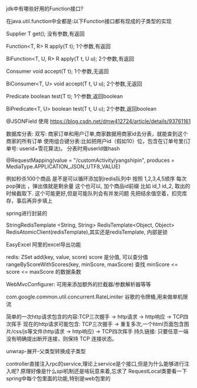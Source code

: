 jdk中有哪些好用的Function接口?

在java.util.function中全都是:以下Function接口都有现成的子类型的实现

Supplier<T>  T get(); 没有参数,有返回

Function<T, R>  R apply(T t);  1个参数,有返回

BiFunction<T, U, R>   R apply(T t, U u);  2个参数,有返回

Consumer<T>  void accept(T t);   1个参数,无返回

BiConsumer<T, U>  void accept(T t, U u);  2个参数,无返回

Predicate<T>  boolean test(T t); 1个参数,返回boolean

BiPredicate<T, U>  boolean test(T t, U u); 2个参数,返回boolean






@JSONField 使用 https://blog.csdn.net/dmw412724/article/details/93761161

数据库分表:
    双写: 商家订单和用户订单,商家数据用商家id去分表，就能查到这个商家的所有订单
    使用组合键分表:比如把用户id（假如10）位，包含在订单号里(订单号: userid+雪花算法)。 分表时用userId做hash

@RequestMapping(value = "/customActivity/yangshipin", produces = MediaType.APPLICATION_JSON_UTF8_VALUE)

例如秒杀100个商品 是不是可以循环添加到redis队列中 按照 1,2,3,4,5顺序 每次pop弹出 ，弹出值就是剩余量
这个也可以, 加个商品id前缀  比如  id_1   id_2, 取出的时候截取下. 这个可能更好,但是可能队列会有并发问题
先把结余值空着，扣完库存，事后再异步填上

spring进行封装的

StringRedisTemplate <String, String>
RedisTemplate<Object, Object>
RedisAtomicClient(redisTemplate),其实还是redisTemplate, 内部是锁

EasyExcel 阿里的excel导出功能

redis:
    ZSet    add(key,  value, score)  score 是分值, 可以查分值
            rangeByScoreWithScores(key, minScore, maxScore)  查找 minScore <= score <= maxScore 的数据条数

WebMvcConfigurer: 可用来添加额外的拦截器/参数解析器等等

com.google.common.util.concurrent.RateLimiter  谷歌的令牌桶,用来做单机限流

简单的一次http请求包含的内容:TCP三次握手 -> http请求 -> http响应 -> TCP四次挥手
现在的http请求可能包含: TCP三次握手 -> 重复多次,一个html页面包含图片/css/js等文件(http请求 -> http响应) -> TCP四次挥手
持久链接: 只要任意一端 没有明确提出断开连接，则保持 TCP 连接状态。

unwrap-展开-父类型转换成子类型

controller直接注入rpc的service,理论上service是个接口,但是为什么能够进行注入呢? 原理好像是什么spi机制还是啥玩意来着,忘求了
RequestLocal类要看一下
spring中每个包里面的功能,特别是web包里的

